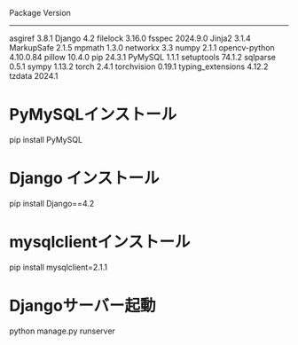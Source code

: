 Package           Version
----------------- ---------
asgiref           3.8.1
Django            4.2
filelock          3.16.0
fsspec            2024.9.0
Jinja2            3.1.4
MarkupSafe        2.1.5
mpmath            1.3.0
networkx          3.3
numpy             2.1.1
opencv-python     4.10.0.84
pillow            10.4.0
pip               24.3.1
PyMySQL           1.1.1
setuptools        74.1.2
sqlparse          0.5.1
sympy             1.13.2
torch             2.4.1
torchvision       0.19.1
typing_extensions 4.12.2
tzdata            2024.1

# PyMySQLインストール
pip install PyMySQL

# Django インストール
pip install Django==4.2

# mysqlclientインストール
pip install mysqlclient=2.1.1 

# Djangoサーバー起動
python manage.py runserver